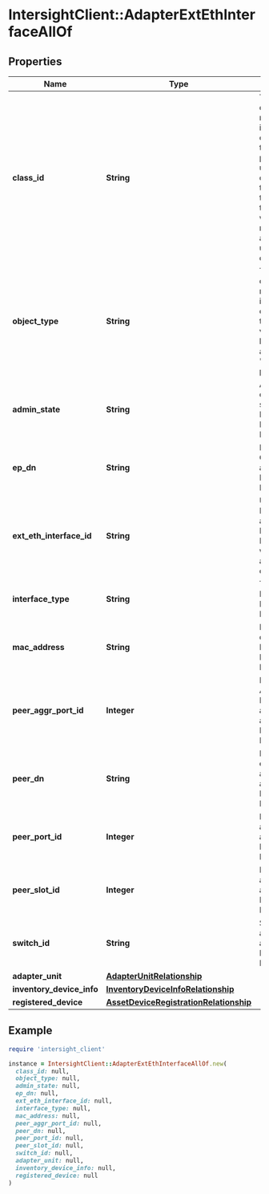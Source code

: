 # IntersightClient::AdapterExtEthInterfaceAllOf

## Properties

| Name | Type | Description | Notes |
| ---- | ---- | ----------- | ----- |
| **class_id** | **String** | The fully-qualified name of the instantiated, concrete type. This property is used as a discriminator to identify the type of the payload when marshaling and unmarshaling data. | [default to &#39;adapter.ExtEthInterface&#39;] |
| **object_type** | **String** | The fully-qualified name of the instantiated, concrete type. The value should be the same as the &#39;ClassId&#39; property. | [default to &#39;adapter.ExtEthInterface&#39;] |
| **admin_state** | **String** | Admin configured state of an External Ethernet Interface. | [optional][readonly] |
| **ep_dn** | **String** | Endpoint Config DN of an External Ethernet Interface. | [optional][readonly] |
| **ext_eth_interface_id** | **String** | Unique Identifier for an External Ethernet Interface within the adapter object. | [optional][readonly] |
| **interface_type** | **String** | Type of an External Ethernet Interface. | [optional][readonly] |
| **mac_address** | **String** | MAC address of an External Ethernet Interface. | [optional][readonly] |
| **peer_aggr_port_id** | **Integer** | Peer Aggregate Port Id attached to an External Ethernet Interface. | [optional][readonly] |
| **peer_dn** | **String** | DN of peer end-point attached to an External Ethernet Interface. | [optional][readonly] |
| **peer_port_id** | **Integer** | Peer Port Id attached to an External Ethernet Interface. | [optional][readonly] |
| **peer_slot_id** | **Integer** | Peer Slot Id attached to an External Ethernet Interface. | [optional][readonly] |
| **switch_id** | **String** | SwitchId attached to an External Ethernet Interface. | [optional][readonly] |
| **adapter_unit** | [**AdapterUnitRelationship**](AdapterUnitRelationship.md) |  | [optional] |
| **inventory_device_info** | [**InventoryDeviceInfoRelationship**](InventoryDeviceInfoRelationship.md) |  | [optional] |
| **registered_device** | [**AssetDeviceRegistrationRelationship**](AssetDeviceRegistrationRelationship.md) |  | [optional] |

## Example

```ruby
require 'intersight_client'

instance = IntersightClient::AdapterExtEthInterfaceAllOf.new(
  class_id: null,
  object_type: null,
  admin_state: null,
  ep_dn: null,
  ext_eth_interface_id: null,
  interface_type: null,
  mac_address: null,
  peer_aggr_port_id: null,
  peer_dn: null,
  peer_port_id: null,
  peer_slot_id: null,
  switch_id: null,
  adapter_unit: null,
  inventory_device_info: null,
  registered_device: null
)
```

